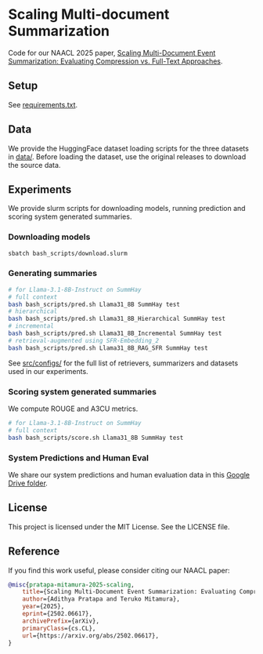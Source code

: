 # Scaling Multi-document Summarization

Code for our NAACL 2025 paper, [Scaling Multi-Document Event Summarization: Evaluating Compression vs. Full-Text Approaches](https://arxiv.org/abs/2502.06617).

## Setup

See [requirements.txt](requirements.txt).

## Data

We provide the HuggingFace dataset loading scripts for the three datasets in [data/](data/). Before loading the dataset, use the original releases to download the source data.

## Experiments

We provide slurm scripts for downloading models, running prediction and scoring system generated summaries.

### Downloading models

```bash
sbatch bash_scripts/download.slurm
```

### Generating summaries

```bash
# for Llama-3.1-8B-Instruct on SummHay
# full context
bash bash_scripts/pred.sh Llama31_8B SummHay test
# hierarchical
bash bash_scripts/pred.sh Llama31_8B_Hierarchical SummHay test
# incremental
bash bash_scripts/pred.sh Llama31_8B_Incremental SummHay test
# retrieval-augmented using SFR-Embedding_2
bash bash_scripts/pred.sh Llama31_8B_RAG_SFR SummHay test
```

See [src/configs/](src/configs/) for the full list of retrievers, summarizers and datasets used in our experiments.

### Scoring system generated summaries

We compute ROUGE and A3CU metrics.

```bash
# for Llama-3.1-8B-Instruct on SummHay
# full context
bash bash_scripts/score.sh Llama31_8B SummHay test
```

### System Predictions and Human Eval

We share our system predictions and human evaluation data in this [Google Drive folder](https://drive.google.com/drive/folders/19E-lOSHNNq_fdcxXl0IbPx2xhIJkSUNA?usp=drive_link).

## License

This project is licensed under the MIT License. See the LICENSE file.

## Reference

If you find this work useful, please consider citing our NAACL paper:

```bibtex
@misc{pratapa-mitamura-2025-scaling,
    title={Scaling Multi-Document Event Summarization: Evaluating Compression vs. Full-Text Approaches},
    author={Adithya Pratapa and Teruko Mitamura},
    year={2025},
    eprint={2502.06617},
    archivePrefix={arXiv},
    primaryClass={cs.CL},
    url={https://arxiv.org/abs/2502.06617},
}
```
